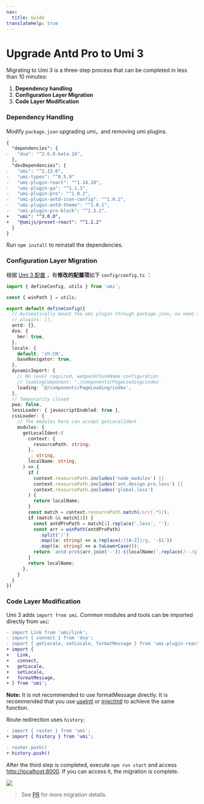 ```yaml
---
nav:
  title: Guide
translateHelp: true
---
```


# Upgrade Antd Pro to Umi 3


Migrating to Umi 3 is a three-step process that can be completed in less than 10 minutes:

1. **Dependency handling**
1. **Configuration Layer Migration**
1. **Code Layer Modification**

### Dependency Handling 

Modify `package.json` upgrading umi，and removing umi plugins.

```diff
{
  "dependencies": {
-   "dva": "^2.6.0-beta.16",
  },
  "devDependencies": {
-   "umi": "^2.13.0",
-   "umi-types": "^0.5.9"
-   "umi-plugin-react": "^1.14.10",
-   "umi-plugin-ga": "^1.1.3",
-   "umi-plugin-pro": "^1.0.2",
-   "umi-plugin-antd-icon-config": "^1.0.2",
-   "umi-plugin-antd-theme": "^1.0.1",
-   "umi-plugin-pro-block": "^1.3.2",
+   "umi": "^3.0.0",
+   "@umijs/preset-react": "^1.2.2"
  }
}
```

Run `npm install` to reinstall the dependencies.

### Configuration Layer Migration

根据 [Umi 3 配置](../config) ，有**修改的配置项**如下 `config/config.ts` ：

```typescript
import { defineConfig, utils } from 'umi';

const { winPath } = utils;

export default defineConfig({
  // Automatically mount the umi plugin through package.json, no need to mount again
  // plugins: [],
  antd: {},
  dva: {
    hmr: true,
  },
  locale: {
    default: 'zh-CN',
    baseNavigator: true,
  },
  dynamicImport: {
    // No level required, webpackChunkName configuration
    // loadingComponent: './components/PageLoading/index'
    loading: '@/components/PageLoading/index',
  },
  // Temporarily closed
  pwa: false,
  lessLoader: { javascriptEnabled: true },
  cssLoader: {
    // The modules here can accept getLocalIdent
    modules: {
      getLocalIdent:(
        context: {
          resourcePath: string;
        },
        _: string,
        localName: string,
      ) => {
        if (
          context.resourcePath.includes('node_modules') ||
          context.resourcePath.includes('ant.design.pro.less') ||
          context.resourcePath.includes('global.less')
        ) {
          return localName;
        }
        const match = context.resourcePath.match(/src(.*)/);
        if (match && match[1]) {
          const antdProPath = match[1].replace('.less', '');
          const arr = winPath(antdProPath)
            .split('/')
            .map((a: string) => a.replace(/([A-Z])/g, '-$1'))
            .map((a: string) => a.toLowerCase());
          return `antd-pro${arr.join('-')}-${localName}`.replace(/--/g, '-');
        }
        return localName;
      },
    }
  }
})
```

### Code Layer Modification

Umi 3 adds `import from umi`. Common modules and tools can be imported directly from `umi`:

```diff
- import Link from 'umi/link';
- import { connect } from 'dva';
- import { getLocale, setLocale, formatMessage } from 'umi-plugin-react/locale';
+ import {
+   Link,
+   connect,
+   getLocale,
+   setLocale,
+   formatMessage,
+ } from 'umi';
```

**Note:** It is not recommended to use formatMessage directly. It is recommended that you use [useIntl](/zh-CN/plugins/plugin-locale#useintl) or [injectIntl](https://github.com/formatjs/react-intl/blob/master/docs/API.md#injectintl-hoc) to achieve the same function.

Route redirection uses `history`:

```diff
- import { router } from 'umi';
+ import { history } from 'umi';

- router.push()
+ history.push()
```

After the third step is completed, execute `npm run start` and access [http://localhost:8000](http://localhost:8000). If you can access it, the migration is complete.

![](https://gw.alipayobjects.com/zos/antfincdn/MysqNKCYyc/ae1d7e2a-3b6e-49d8-8c0a-c306840932f6.png)

> See [PR](https://github.com/ant-design/ant-design-pro/pull/6039) for more migration details.
